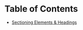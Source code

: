 # Table of Contents

- [Sectioning Elements & Headings](https://github.com/jonwinton/accessibility-and-semantics/blob/master/files/basic-accesibility.md)